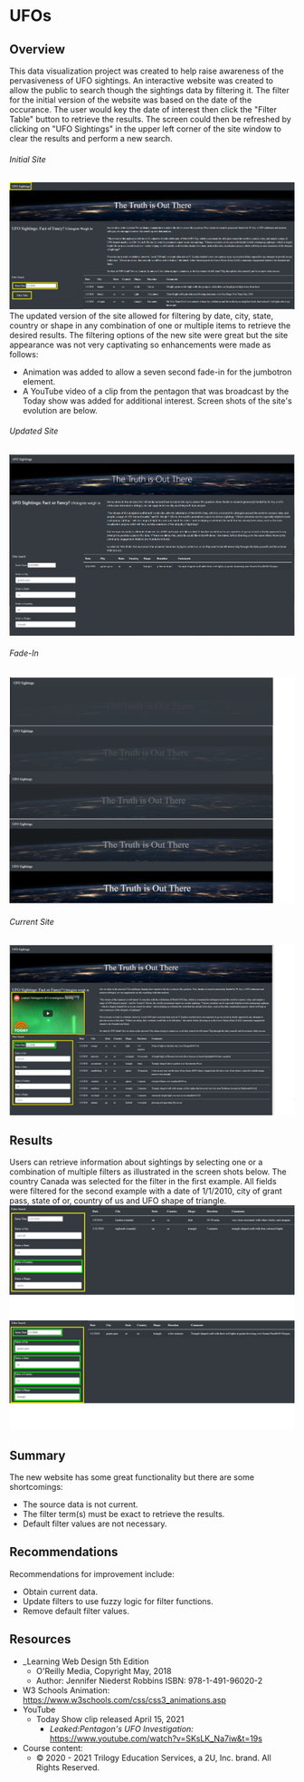 # UFOs 
## Overview 
This data visualization project was created to help raise awareness of the pervasiveness of UFO sightings. An interactive website was created to allow the public to search though the sightings data by filtering it. The filter for the initial version of the website was based on the date of the occurance. The user would key the date of interest then click the "Filter Table" button to retrieve the results. The screen could then be refreshed by clicking on "UFO Sightings" in the upper left corner of the site window to clear the results and perform a new search.
###### Initial Site
![Orig_UFO_sightings](https://github.com/LleeMcD/UFOs/blob/main/static/images/Orig_UFO_sightings.png)
The updated version of the site allowed for filtering by date, city, state, country or shape in any combination of one or multiple items to retrieve the desired results. The filtering options of the new site were great but the site appearance was not very captivating so enhancements were made as follows:
- Animation was added to allow a seven second fade-in for the jumbotron element. 
- A YouTube video of a clip from the pentagon that was broadcast by the Today show was added for additional interest.
Screen shots of the site's evolution are below.
###### Updated Site 
![UFO_sightings_plain](https://github.com/LleeMcD/UFOs/blob/main/static/images/UFO_sightings_plain.png)
###### Fade-In
![UFO_sightings_fade-in](https://github.com/LleeMcD/UFOs/blob/main/static/images/UFO_sightings_fade-in.png)
###### Current Site
![Updated_UFO_sightings](https://github.com/LleeMcD/UFOs/blob/main/static/images/Updated_UFO_sightings.png)

## Results
Users can retrieve information about sightings by selecting one or a combination of multiple filters as illustrated in the screen shots below. The country Canada was selected for the filter in the first example. All fields were filtered for the second example with a date of 1/1/2010, city of grant pass, state of or, country of us and UFO shape of triangle.
![Filter_country](https://github.com/LleeMcD/UFOs/blob/main/static/images/Filter_country.png)
![Filter_all](https://github.com/LleeMcD/UFOs/blob/main/static/images/Filter_all.png)

## Summary
The new website has some great functionality but there are some shortcomings:
- The source data is not current.
- The filter term(s) must be exact to retrieve the results.
- Default filter values are not necessary.
## Recommendations
Recommendations for improvement include:
- Obtain current data.
- Update filters to use fuzzy logic for filter functions.
- Remove default filter values.

## Resources
- _Learning Web Design 5th Edition 
  - O'Reilly Media, Copyright May, 2018
  - Author: Jennifer Niederst Robbins ISBN: 978-1-491-96020-2  
- W3 Schools Animation: https://www.w3schools.com/css/css3_animations.asp 
- YouTube 
  - Today Show clip released April 15, 2021
    - _Leaked:Pentagon's UFO Investigation:_ https://www.youtube.com/watch?v=SKsLK_Na7iw&t=19s 
- Course content:
   -  © 2020 - 2021 Trilogy Education Services, a 2U, Inc. brand. All Rights Reserved.



